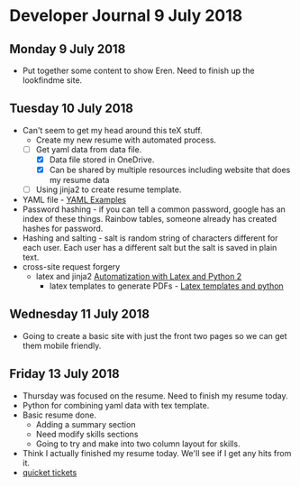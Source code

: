 # Developer Journal 9 July 2018
## Monday 9 July 2018
* Put together some content to show Eren. Need to finish up the lookfindme site.
## Tuesday 10 July 2018
* Can't seem to get my head around this teX stuff. 
    * Create my new resume with automated process.
    - [ ] Get yaml data from data file.
        - [x] Data file stored in OneDrive.
        - [x] Can be shared by multiple resources including website that does my resume data
    - [ ] Using jinja2 to create resume template.
* YAML file - [YAML Examples](https://gist.github.com/wrunk/2951556)
* Password hashing - if you can tell a common password, google has an index of these things. Rainbow tables, someone already has created hashes for password.
* Hashing and salting - salt is random string of characters different for each user. Each user has a different salt but the salt is saved in plain text.
* cross-site request forgery
    * latex and jinja2 [Automatization with Latex and Python 2](http://akuederle.com/Automatization-with-Latex-and-Python-2)
        * latex templates to generate PDFs - [Latex templates and python](http://eosrei.net/articles/2015/11/latex-templates-python-and-jinja2-generate-pdfs)
## Wednesday 11 July 2018
* Going to create a basic site with just the front two pages so we can get them mobile friendly.
## Friday 13 July 2018
* Thursday was focused on the resume. Need to finish my resume today.
* Python for combining yaml data with tex template.
* Basic resume done.
    * Adding a summary section
    * Need modify skills sections
    * Going to try and make into two column layout for skills.
* Think I actually finished my resume today. We'll see if I get any hits from it.
* [quicket tickets](https://www.quicket.co.za/fees.aspx)